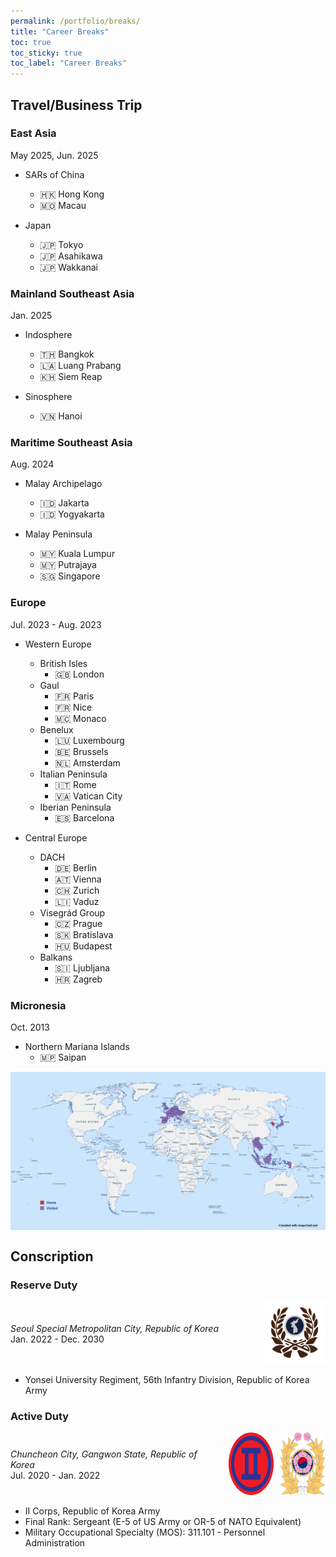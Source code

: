 ```yaml
---
permalink: /portfolio/breaks/
title: "Career Breaks"
toc: true
toc_sticky: true
toc_label: "Career Breaks"
---
```


## Travel/Business Trip

### East Asia

May 2025, Jun. 2025

- SARs of China
    - :hong_kong: Hong Kong
    - :macau: Macau

- Japan
    - :jp: Tokyo
    - :jp: Asahikawa
    - :jp: Wakkanai

### Mainland Southeast Asia

Jan. 2025

- Indosphere
    - :thailand: Bangkok
    - :laos: Luang Prabang
    - :cambodia: Siem Reap

- Sinosphere
    - :vietnam: Hanoi

### Maritime Southeast Asia

Aug. 2024

- Malay Archipelago
    - :indonesia: Jakarta
    - :indonesia: Yogyakarta

- Malay Peninsula
    - :malaysia: Kuala Lumpur
    - :malaysia: Putrajaya
    - :singapore: Singapore

### Europe

Jul. 2023 - Aug. 2023

- Western Europe
    - British Isles
        - :gb: London
    - Gaul
        - :fr: Paris
        - :fr: Nice
        - :monaco: Monaco
    - Benelux
        - :luxembourg: Luxembourg
        - :belgium: Brussels
        - :netherlands: Amsterdam
    - Italian Peninsula
        - :it: Rome
        - :vatican_city: Vatican City
    - Iberian Peninsula
        - :es: Barcelona

- Central Europe
    - DACH
        - :de: Berlin
        - :austria: Vienna
        - :switzerland: Zurich
        - :liechtenstein: Vaduz
    - Visegrád Group
        - :czech_republic: Prague
        - :slovakia: Bratislava
        - :hungary: Budapest
    - Balkans
        - :slovenia: Ljubljana
        - :croatia: Zagreb

### Micronesia

Oct. 2013

- Northern Mariana Islands
    - :northern_mariana_islands: Saipan



<a href="/assets/images/map_visited.png" target="_blank">
  <img src="/assets/images/map_visited.png" alt="Visited Countries" style="display: block; margin: 0 auto;"/>
</a>



## Conscription

### Reserve Duty

<div style="display: flex; align-items: center;">
  <div style="width: 80%; padding-right: 10px;">
    <i>Seoul Special Metropolitan City, Republic of Korea</i>
    <br>Jan. 2022 - Dec. 2030
  </div>
  <div style="width: 20%;">
    <img src="/assets/images/logo_reserve.png" alt="ROKRF" width="100" height="100"/>
  </div>
</div>

- Yonsei University Regiment, 56th Infantry Division, Republic of Korea Army

### Active Duty

<div style="display: flex; align-items: center;">
  <div style="width: 70%; padding-right: 10px;">
    <i>Chuncheon City, Gangwon State, Republic of Korea</i>
    <br>Jul. 2020 - Jan. 2022
  </div>
  <div style="width: 15%; padding-right: 10px;">
    <img src="/assets/images/logo_corps.png" alt="II Corps" width="100" height="100"/>
  </div>
  <div style="width: 15%;">
    <img src="/assets/images/logo_army.png" alt="ROKA" width="100" height="100"/>
  </div>
</div>

- II Corps, Republic of Korea Army
- Final Rank: Sergeant (E-5 of US Army or OR-5 of NATO Equivalent)
- Military Occupational Specialty (MOS): 311.101 - Personnel Administration